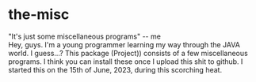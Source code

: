# the-misc
"It's just some miscellaneous programs" -- me <BR>
Hey, guys.
I'm a young programmer learning my way through the JAVA world.
I guess...?
This package (Project)) consists of a few miscellaneous programs.
I think you can install these once I upload this shit to github.
I started this on the 15th of June, 2023, during this scorching heat.
